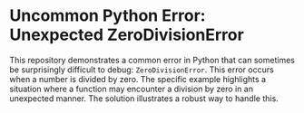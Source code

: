 # Uncommon Python Error: Unexpected ZeroDivisionError

This repository demonstrates a common error in Python that can sometimes be surprisingly difficult to debug: `ZeroDivisionError`. This error occurs when a number is divided by zero. The specific example highlights a situation where a function may encounter a division by zero in an unexpected manner.  The solution illustrates a robust way to handle this.